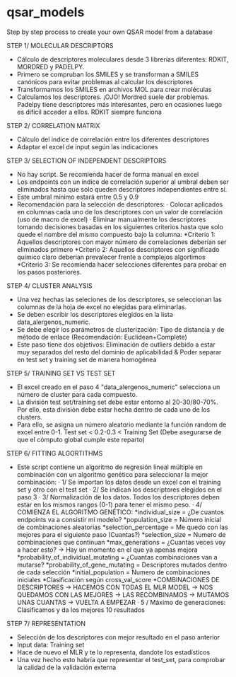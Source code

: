 # qsar_models
Step by step process to create your own QSAR model from a database

STEP 1/ MOLECULAR DESCRIPTORS
- Cálculo de descriptores moleculares desde 3 librerías diferentes: RDKIT, MORDRED y PADELPY.
- Primero se compruban los SMILES y se transforman a SMILES canónicos para evitar problemas al calcular los descriptores
- Transformamos los SMILES en archivos MOL para crear moléculas
- Calculamos los descriptores. ¡OJO! Mordred suele dar problemas. Padelpy tiene descriptores más interesantes, pero en ocasiones luego es dificil acceder a ellos. RDKIT siempre funciona

STEP 2/ CORRELATION MATRIX
- Cálculo del indice de correlación entre los diferentes descriptores
- Adaptar el excel de input según las indicaciones

STEP 3/ SELECTION OF INDEPENDENT DESCRIPTORS
- No hay script. Se recomienda hacer de forma manual en excel
- Los endpoints con un índice de correlación superior al umbral deben ser eliminados hasta que solo queden descriptores independientes entre sí.
- Este umbral mínimo estará entre 0.5 y 0.9
- Recomendación para la selección de descriptores:
        · Colocar aplicados en columnas cada uno de los descriptores con un valor de correlación (uso de macro de excel)
        · Eliminar manualmente los descriptores tomando decisiones basadas en los siguientes criterios hasta que solo quede el nombre del mismo compuesto bajo la columna:
              *Criterio 1: Aquellos descriptores con mayor número de correlaciones deberían ser eliminados primero
              *Criterio 2: Aquellos descriptores con significado químico claro deberían prevalecer frente a complejos algortimos
              *Criterio 3: Se recomienda hacer selecciones diferentes para probar en los pasos posteriores.

STEP 4/ CLUSTER ANALYSIS
- Una vez hechas las seleciones de los descriptores, se seleccionan las columnas de la hoja de excel no elegidas para eliminarlas.
- Se deben escribir los descriptores elegidos en la lista data_alergenos_numeric.
- Se debe elegir los parámetros de clusterización: Tipo de distancia y de método de enlace (Recomendación: Euclidean+Complete)
- Este paso tiene dos objetivos: Eliminación de outliers debido a estar muy separados del resto del dominio de aplicabilidad & Poder separar en test set y training set de manera homogénea

STEP 5/ TRAINING SET VS TEST SET
- El excel creado en el paso 4 "data_alergenos_numeric" selecciona un número de cluster para cada compuesto.
- La división test set/training set debe estar entorno al 20-30/80-70%. Por ello, esta división debe estar hecha dentro de cada uno de los clusters.
- Para ello, se asigna un número aleatorio mediante la función random de excel entre 0-1. Test set < 0.2-0.3 < Training Set (Debe asegurarse de que el cómputo global cumple este reparto)

STEP 6/ FITTING ALGORTITHMS
- Este script contiene un algoritmo de regresión lineal múltiple en combinación con un algoritmo genético para seleccionar la mejor combinación:
          · 1/ Se importan los datos desde un excel con el training set y otro con el test set
          · 2/ Se indican los descriptores elegidos en el paso 3
          · 3/ Normalización de los datos. Todos los descriptores deben estar en los mismos rangos (0-1) para tener el mismo peso.
          · 4/ COMIENZA EL ALGORITMO GENÉTICO:
                  *individual_size = ¿De cuantos endpoints va a consistir mi modelo?
                  *population_size = Número inicial de combinaciones aleatorias
                  *selection_percentage = Me quedo con las mejores para el siguiente paso (Cuantas?)
                  *selection_size = Numero de combinaciones que continuan
                  *max_generations = ¿Cuantas veces voy a hacer esto? -> Hay un momento en el que ya apenas mejora
                  *probability_of_individual_mutating = ¿Cuantas combinaciones van a mutarse?
                  *probability_of_gene_mutating = Descriptores mutados dentro de cada selección
                  *initial_population = Numero de combinaciones iniciales
                  *Clasificación según cross_val_score
                  *COMBINACIONES DE DESCRIPTORES -> HACEMOS CON TODAS EL MLR MODEL -> NOS QUEDAMOS CON LAS MEJORES -> LAS RECOMBINAMOS -> MUTAMOS UNAS CUANTAS -> VUELTA A EMPEZAR
          · 5 / Máximo de generaciones: Clasificamos y da los mejores 10 resultados

STEP 7/ REPRESENTATION 
- Selección de los descriptores con mejor resultado en el paso anterior
- Input data: Training set
- Hace de nuevo el MLR y te lo representa, dandote los estadísticos
- Una vez hecho esto habría que representar el test_set, para comprobar la calidad de la validación externa
